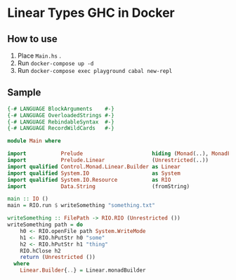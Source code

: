 # Linear Types GHC in Docker

## How to use

1. Place ``Main.hs`` .
2. Run ``docker-compose up -d``
3. Run ``docker-compose exec playground cabal new-repl``

## Sample

```haskell
{-# LANGUAGE BlockArguments    #-}
{-# LANGUAGE OverloadedStrings #-}
{-# LANGUAGE RebindableSyntax  #-}
{-# LANGUAGE RecordWildCards   #-}

module Main where

import           Prelude                      hiding (Monad(..), MonadFail(..))
import           Prelude.Linear               (Unrestricted(..))
import qualified Control.Monad.Linear.Builder as Linear
import qualified System.IO                    as System
import qualified System.IO.Resource           as RIO
import           Data.String                  (fromString)

main :: IO ()
main = RIO.run $ writeSomething "something.txt"

writeSomething :: FilePath -> RIO.RIO (Unrestricted ())
writeSomething path = do
    h0 <- RIO.openFile path System.WriteMode
    h1 <- RIO.hPutStr h0 "some"
    h2 <- RIO.hPutStr h1 "thing"
    RIO.hClose h2
    return (Unrestricted ())
  where
    Linear.Builder{..} = Linear.monadBuilder
```
